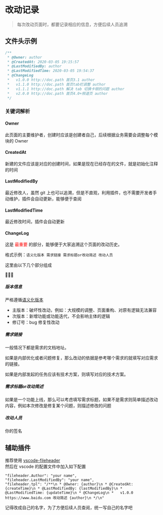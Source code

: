  # 改动记录

> 每次改动页面时，都要记录相应的信息，方便后续人员追溯

## 文件头示例

```js
/**
 * @Owner: author
 * @CreatedAt: 2020-03-05 19:15:57
 * @LastModifiedBy: author
 * @LastModifiedTime: 2020-03-05 19:54:37
 * @ChangeLog
 *   v1.0.0 http://doc.path 首页3.1 author
 *   v1.1.0 http://doc.path 首页tab栏调整 author
 *   v1.1.1 http://doc.path 解决 tab 切换卡顿的问题 author
 *   v2.0.0 http://doc.path 首页4.0+频道页 author
 */
```
### 关键词解析

#### Owner

此页面的主要维护者，创建时应该是创建者自己，后续根据业务需要会调整每个模块的 Owner

#### CreatedAt

新建的文件应该是对应的创建时间，如果是现在已经存在的文件，就是初始化注释的时间

#### LastModifiedBy

最近修改人，虽然 git 上也可以追溯，但是不直观，利用插件，也不需要开发者手动维护，插件会自动更新，能够便于查阅

#### LastModifiedTime

最近修改时间，插件会自动更新

#### ChangeLog

这是 <span style="color: red;">最重要</span> 的部分，能够便于大家追溯这个页面的改动历史。

格式示例：`语义化版本 需求链接 需求标题or改动简述 改动人员`

这里由以下几个部分组成

🔽🔽🔽

##### 版本信息

严格遵循[语义化版本](https://semver.org/lang/zh-CN/)
- 主版本：破坏性改动，例如：大规模的调整、页面重构、对原有逻辑无法兼容
- 次版本：新增功能或功能迭代，不会影响主体的逻辑
- 修订号：bug 修复性改动

##### 需求链接

一般情况下都是需求的文档地址。

如果是内部优化或者问题修复，那么改动的依据是参考哪个需求的就填写对应需求的链接。

如果是内部发起的任务应该有技术方案，则填写对应的技术方案。

##### 需求标题or改动简述

如果是一个功能上线，那么可以考虑填写需求标题，如果不是需求则简单描述改动内容，例如本次修改是修复某个问题，则描述修改的问题

##### 改动人员

你的签名

## 辅助插件

推荐使用 [vscode-fileheader](https://marketplace.visualstudio.com/items?itemName=mikey.vscode-fileheader)  
然后在 vscode 的配置文件中加入如下配置
```
"fileheader.Author": "your name",
"fileheader.LastModifiedBy": "your name",
"fileheader.tpl": "/**\n * @Owner: {author}\n * @CreatedAt: {createTime}\n * @LastModifiedBy: {lastModifiedBy}\n * @LastModifiedTime: {updateTime}\n * @ChangeLog\n *   v1.0.0 https://www.baidu.com 改动简述 {author}\n */\n"
```
记得改成自己的名字，为了方便后续人员查阅，统一写自己的名字吧
